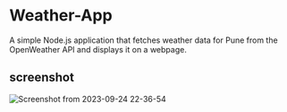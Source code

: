 # Weather-App
A simple Node.js application that fetches weather data for Pune from the OpenWeather API and displays it on a webpage.

## screenshot
![Screenshot from 2023-09-24 22-36-54](https://github.com/dkrpandit/Weather-App/assets/99905700/ece31917-5ccf-4b5e-b98a-45ddb4997fcd)
